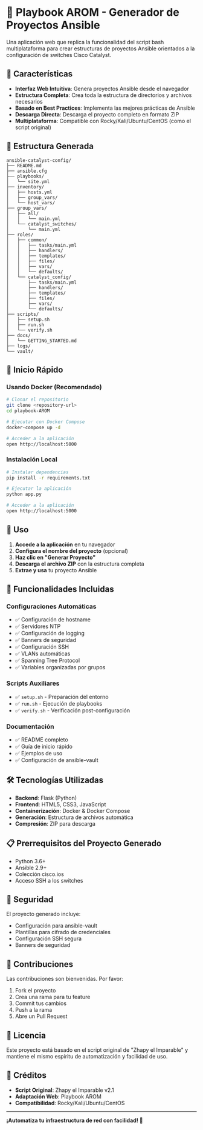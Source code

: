 # 🚀 Playbook AROM - Generador de Proyectos Ansible

Una aplicación web que replica la funcionalidad del script bash multiplataforma para crear estructuras de proyectos Ansible orientados a la configuración de switches Cisco Catalyst.

## 🌟 Características

- **Interfaz Web Intuitiva**: Genera proyectos Ansible desde el navegador
- **Estructura Completa**: Crea toda la estructura de directorios y archivos necesarios
- **Basado en Best Practices**: Implementa las mejores prácticas de Ansible
- **Descarga Directa**: Descarga el proyecto completo en formato ZIP
- **Multiplataforma**: Compatible con Rocky/Kali/Ubuntu/CentOS (como el script original)

## 📁 Estructura Generada

```
ansible-catalyst-config/
├── README.md
├── ansible.cfg
├── playbooks/
│   └── site.yml
├── inventory/
│   ├── hosts.yml
│   ├── group_vars/
│   └── host_vars/
├── group_vars/
│   ├── all/
│   │   └── main.yml
│   └── catalyst_switches/
│       └── main.yml
├── roles/
│   ├── common/
│   │   ├── tasks/main.yml
│   │   ├── handlers/
│   │   ├── templates/
│   │   ├── files/
│   │   ├── vars/
│   │   └── defaults/
│   └── catalyst_config/
│       ├── tasks/main.yml
│       ├── handlers/
│       ├── templates/
│       ├── files/
│       ├── vars/
│       └── defaults/
├── scripts/
│   ├── setup.sh
│   ├── run.sh
│   └── verify.sh
├── docs/
│   └── GETTING_STARTED.md
├── logs/
└── vault/
```

## 🚀 Inicio Rápido

### Usando Docker (Recomendado)

```bash
# Clonar el repositorio
git clone <repository-url>
cd playbook-AROM

# Ejecutar con Docker Compose
docker-compose up -d

# Acceder a la aplicación
open http://localhost:5000
```

### Instalación Local

```bash
# Instalar dependencias
pip install -r requirements.txt

# Ejecutar la aplicación
python app.py

# Acceder a la aplicación
open http://localhost:5000
```

## 🎯 Uso

1. **Accede a la aplicación** en tu navegador
2. **Configura el nombre del proyecto** (opcional)
3. **Haz clic en "Generar Proyecto"**
4. **Descarga el archivo ZIP** con la estructura completa
5. **Extrae y usa** tu proyecto Ansible

## 🔧 Funcionalidades Incluidas

### Configuraciones Automáticas
- ✅ Configuración de hostname
- ✅ Servidores NTP
- ✅ Configuración de logging
- ✅ Banners de seguridad
- ✅ Configuración SSH
- ✅ VLANs automáticas
- ✅ Spanning Tree Protocol
- ✅ Variables organizadas por grupos

### Scripts Auxiliares
- ✅ `setup.sh` - Preparación del entorno
- ✅ `run.sh` - Ejecución de playbooks
- ✅ `verify.sh` - Verificación post-configuración

### Documentación
- ✅ README completo
- ✅ Guía de inicio rápido
- ✅ Ejemplos de uso
- ✅ Configuración de ansible-vault

## 🛠️ Tecnologías Utilizadas

- **Backend**: Flask (Python)
- **Frontend**: HTML5, CSS3, JavaScript
- **Containerización**: Docker & Docker Compose
- **Generación**: Estructura de archivos automática
- **Compresión**: ZIP para descarga

## 📋 Prerrequisitos del Proyecto Generado

- Python 3.6+
- Ansible 2.9+
- Colección cisco.ios
- Acceso SSH a los switches

## 🔐 Seguridad

El proyecto generado incluye:
- Configuración para ansible-vault
- Plantillas para cifrado de credenciales
- Configuración SSH segura
- Banners de seguridad

## 🤝 Contribuciones

Las contribuciones son bienvenidas. Por favor:

1. Fork el proyecto
2. Crea una rama para tu feature
3. Commit tus cambios
4. Push a la rama
5. Abre un Pull Request

## 📄 Licencia

Este proyecto está basado en el script original de "Zhapy el Imparable" y mantiene el mismo espíritu de automatización y facilidad de uso.

## 🙏 Créditos

- **Script Original**: Zhapy el Imparable v2.1
- **Adaptación Web**: Playbook AROM
- **Compatibilidad**: Rocky/Kali/Ubuntu/CentOS

---

**¡Automatiza tu infraestructura de red con facilidad! 🚀**